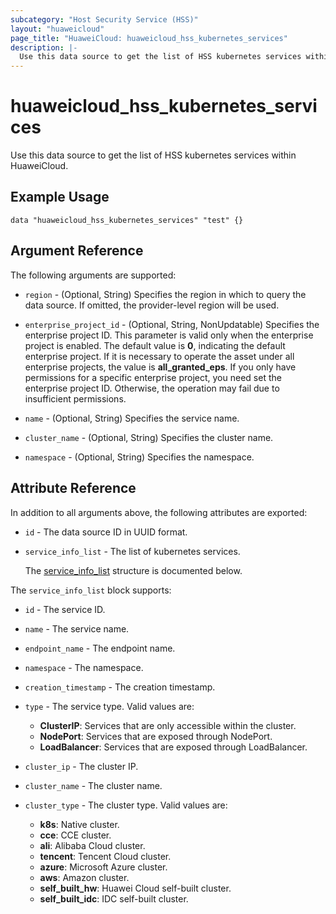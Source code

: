 ```yaml
---
subcategory: "Host Security Service (HSS)"
layout: "huaweicloud"
page_title: "HuaweiCloud: huaweicloud_hss_kubernetes_services"
description: |-
  Use this data source to get the list of HSS kubernetes services within HuaweiCloud.
---
```


# huaweicloud_hss_kubernetes_services

Use this data source to get the list of HSS kubernetes services within HuaweiCloud.

## Example Usage

```hcl
data "huaweicloud_hss_kubernetes_services" "test" {}
```

## Argument Reference

The following arguments are supported:

* `region` - (Optional, String) Specifies the region in which to query the data source.
  If omitted, the provider-level region will be used.

* `enterprise_project_id` - (Optional, String, NonUpdatable) Specifies the enterprise project ID.
  This parameter is valid only when the enterprise project is enabled.
  The default value is **0**, indicating the default enterprise project.
  If it is necessary to operate the asset under all enterprise projects, the value is **all_granted_eps**.
  If you only have permissions for a specific enterprise project, you need set the enterprise project ID. Otherwise,
  the operation may fail due to insufficient permissions.

* `name` - (Optional, String) Specifies the service name.

* `cluster_name` - (Optional, String) Specifies the cluster name.

* `namespace` - (Optional, String) Specifies the namespace.

## Attribute Reference

In addition to all arguments above, the following attributes are exported:

* `id` - The data source ID in UUID format.

* `service_info_list` - The list of kubernetes services.

  The [service_info_list](#service_info_list_struct) structure is documented below.

<a name="service_info_list_struct"></a>
The `service_info_list` block supports:

* `id` - The service ID.

* `name` - The service name.

* `endpoint_name` - The endpoint name.

* `namespace` - The namespace.

* `creation_timestamp` - The creation timestamp.

* `type` - The service type. Valid values are:
  + **ClusterIP**: Services that are only accessible within the cluster.
  + **NodePort**: Services that are exposed through NodePort.
  + **LoadBalancer**: Services that are exposed through LoadBalancer.

* `cluster_ip` - The cluster IP.

* `cluster_name` - The cluster name.

* `cluster_type` - The cluster type. Valid values are:
  + **k8s**: Native cluster.
  + **cce**: CCE cluster.
  + **ali**: Alibaba Cloud cluster.
  + **tencent**: Tencent Cloud cluster.
  + **azure**: Microsoft Azure cluster.
  + **aws**: Amazon cluster.
  + **self_built_hw**: Huawei Cloud self-built cluster.
  + **self_built_idc**: IDC self-built cluster.
